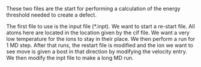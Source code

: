 These two files are the start for performing a calculation of the energy threshold needed to create a defect.

The first file to use is the input file (*.inpt). We want to start a re-start file. All atoms here are located in the location given by the cif file.
We want a very low temperature for the ions to stay in their place. We then perform a run for 1 MD step.
After that runs, the restart file is modified and the ion we want to see move is given a bost in that direction by modifying the velocity entry.
We then modify the inpt file to make a long MD run. 
